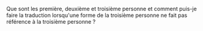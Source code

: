 Que sont les première, deuxième et troisième personne et comment puis-je faire la traduction lorsqu'une forme de la troisième personne ne fait pas référence à la troisième personne ?